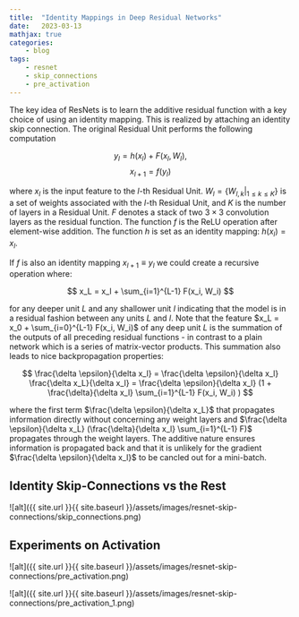 ```yaml
---
title:  "Identity Mappings in Deep Residual Networks"
date:   2023-03-13
mathjax: true
categories:
    - blog
tags: 
    - resnet
    - skip_connections
    - pre_activation
---
```


The key idea of ResNets is to learn the additive residual function with a key choice of using an identity mapping. This is realized by attaching an identity skip connection. The original Residual Unit performs the following computation

$$ y_l = h(x_l) + F(x_l, W_l), $$
$$ x_{l+1} = f(y_l) $$

where $x_l$ is the input feature to the $l$-th Residual Unit. $W_l = \{W_{l,k} |_{1 \leq k \leq K}\}$ is a set of weights associated with the $l$-th Residual Unit, and $K$ is the number of layers in a Residual Unit. $F$ denotes a stack of two $3 \times 3$ convolution layers as the residual function. The function $f$ is the ReLU operation after element-wise addition. The function $h$ is set as an identity mapping: $h(x_l) = x_l$. 

If $f$ is also an identity mapping $x_{l+1} \equiv y_l$ we could create a recursive operation where:

$$ x_L = x_l + \sum_{i=1}^{L-1} F(x_i, W_i) $$

for any deeper unit $L$ and any shallower unit $l$ indicating that the model is in a residual fashion between any units $L$ and $l$. Note that the feature $x_L = x_0 + \sum_{i=0}^{L-1} F(x_i, W_i)$ of any deep unit $L$ is the summation of the outputs of all preceding residual functions - in contrast to a plain network which is a series of matrix-vector products. This summation also leads to nice backpropagation properties:

$$ \frac{\delta \epsilon}{\delta x_l} = \frac{\delta \epsilon}{\delta x_l} \frac{\delta x_L}{\delta x_l} = \frac{\delta \epsilon}{\delta x_l} (1 + \frac{\delta}{\delta x_l} \sum_{i=1}^{L-1} F(x_i, W_i) ) $$

where the first term $\frac{\delta \epsilon}{\delta x_L}$ that propagates information directly without concerning any weight layers and $\frac{\delta \epsilon}{\delta x_L} (\frac{\delta}{\delta x_l} \sum_{i=1}^{L-1} F)$ propagates through the weight layers. The additive nature ensures information is propagated back and that it is unlikely for the gradient $\frac{\delta \epsilon}{\delta x_l}$ to be cancled out for a mini-batch. 


## Identity Skip-Connections vs the Rest

![alt]({{ site.url }}{{ site.baseurl }}/assets/images/resnet-skip-connections/skip_connections.png)

## Experiments on Activation

![alt]({{ site.url }}{{ site.baseurl }}/assets/images/resnet-skip-connections/pre_activation.png)

![alt]({{ site.url }}{{ site.baseurl }}/assets/images/resnet-skip-connections/pre_activation_1.png)